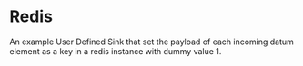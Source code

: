 # Redis

An example User Defined Sink that set the payload of each incoming datum element as a key in a redis instance with dummy value 1.